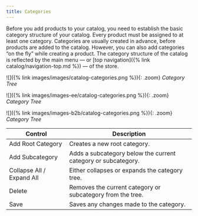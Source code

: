 ```yaml
---
title: Categories
---
```


Before you add products to your catalog, you need to establish the basic category structure of your catalog. Every product must be assigned to at least one category. Categories are usually created in advance, before products are added to the catalog. However, you can also add categories “on the fly” while creating a product. The category structure of the catalog is reflected by the main menu — or [top navigation]({% link catalog/navigation-top.md %}) — of the store.

<!--{% if "Default.CE Only" contains site.edition %}-->
![]({% link images/images/catalog-categories.png %}){: .zoom}
_Category Tree_
<!--{% endif %}-->
<!--{% if "Default.EE Only" contains site.edition %}-->
![]({% link images/images-ee/catalog-categories.png %}){: .zoom}
_Category Tree_
<!--{% endif %}-->
<!--{% if "Default.B2B Only" contains site.edition %}-->
![]({% link images/images-b2b/catalog-categories.png %}){: .zoom}
_Category Tree_
<!--{% endif %}-->

|Control|Description|
|--- |--- |
|<span class="btn">Add Root Category</span> |Creates a new root category.|
|<span class="btn">Add Subcategory</span> |Adds a subcategory below the current category or subcategory.|
|Collapse All / Expand All |Either collapses or expands the category tree.|
|<span class="btn">Delete</span> |Removes the current category or subcategory from the tree.|
|<span class="btn">Save</span> |Saves any changes made to the category.|
